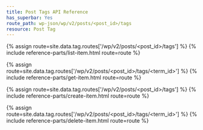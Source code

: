 ```yaml
---
title: Post Tags API Reference
has_superbar: Yes
route_path: wp-json/wp/v2/posts/<post_id>/tags
resource: Post Tag
---
```


{% assign route=site.data.tag.routes['/wp/v2/posts/<post_id>/tags'] %}
{% include reference-parts/list-item.html route=route %}

{% assign route=site.data.tag.routes['/wp/v2/posts/<post_id>/tags/<term_id>'] %}
{% include reference-parts/get-item.html route=route %}

{% assign route=site.data.tag.routes['/wp/v2/posts/<post_id>/tags'] %}
{% include reference-parts/create-item.html route=route %}

{% assign route=site.data.tag.routes['/wp/v2/posts/<post_id>/tags/<term_id>'] %}
{% include reference-parts/delete-item.html route=route %}

